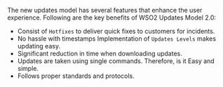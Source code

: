 
The new updates model has several features that enhance the user experience. Following are the key benefits of WSO2 Updates Model 2.0:

* Consist of `Hotfixes` to deliver quick fixes to customers for incidents.
* No hassle with timestamps Implementation of `Updates Levels` makes updating easy.
* Significant reduction in time when downloading updates.
* Updates are taken using single commands. Therefore, is it Easy and simple.
* Follows proper standards and protocols.
